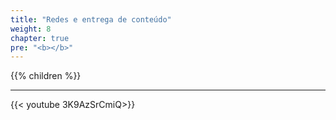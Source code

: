 ```yaml
---
title: "Redes e entrega de conteúdo"
weight: 8
chapter: true
pre: "<b></b>"
---
```


{{% children  %}}


---

{{< youtube 3K9AzSrCmiQ>}}


